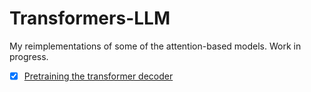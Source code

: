 # Transformers-LLM
My reimplementations of some of the attention-based models. Work in progress. 
- [x] [Pretraining the transformer decoder](/Transformer_decoder_GPT.py)


